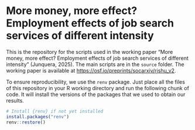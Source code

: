 
# More money, more effect? Employment effects of job search services of different intensity

This is the repository for the scripts used in the working paper “More
money, more effect? Employment effects of job search services of
different intensity” (Junquera, 2025). The main scripts are in the
`source` folder. The working paper is available at
<https://osf.io/preprints/socarxiv/rjshu_v2>.

To ensure reproducibility, we use the `renv` package. Just place all the
files of this repository in your R working directory and run the
following chunk of code. It will install the versions of the packages
that we used to obtain our results.

``` r
# Install {renv} if not yet installed
install.packages("renv")
renv::restore()
```
